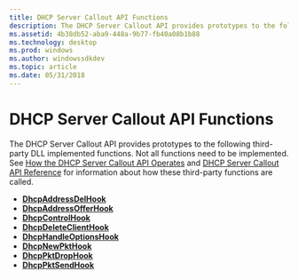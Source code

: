 ```yaml
---
title: DHCP Server Callout API Functions
description: The DHCP Server Callout API provides prototypes to the following third-party DLL implemented functions.
ms.assetid: 4b38db52-aba9-448a-9b77-fb40a08b1b88
ms.technology: desktop
ms.prod: windows
ms.author: windowssdkdev
ms.topic: article
ms.date: 05/31/2018
---
```


# DHCP Server Callout API Functions

The DHCP Server Callout API provides prototypes to the following third-party DLL implemented functions. Not all functions need to be implemented. See [How the DHCP Server Callout API Operates](how-the-dhcp-server-api-operates.md) and [DHCP Server Callout API Reference](dhcp-server-api-reference.md) for information about how these third-party functions are called.

-   [**DhcpAddressDelHook**](/previous-versions/windows/desktop/api/Dhcpssdk/nc-dhcpssdk-lpdhcp_prob)
-   [**DhcpAddressOfferHook**](/previous-versions/windows/desktop/api/Dhcpssdk/nc-dhcpssdk-lpdhcp_give_address)
-   [**DhcpControlHook**](/previous-versions/windows/desktop/api/Dhcpssdk/nc-dhcpssdk-lpdhcp_control)
-   [**DhcpDeleteClientHook**](/previous-versions/windows/desktop/api/Dhcpssdk/nc-dhcpssdk-lpdhcp_delete_client)
-   [**DhcpHandleOptionsHook**](/previous-versions/windows/desktop/api/Dhcpssdk/nc-dhcpssdk-lpdhcp_handle_options)
-   [**DhcpNewPktHook**](/previous-versions/windows/desktop/api/Dhcpssdk/nc-dhcpssdk-lpdhcp_newpkt)
-   [**DhcpPktDropHook**](/previous-versions/windows/desktop/api/Dhcpssdk/nc-dhcpssdk-lpdhcp_drop_send)
-   [**DhcpPktSendHook**](/previous-versions/windows/desktop/api/Dhcpssdk/)

 

 




